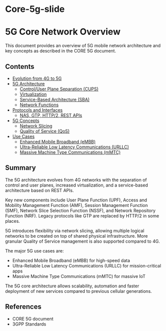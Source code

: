 # Core-5g-slide
# 5G Core Network Overview

This document provides an overview of 5G mobile network architecture and key concepts as described in the CORE 5G document.

## Contents

- [Evolution from 4G to 5G](#evolution-from-4g-to-5g)
- [5G Architecture](#5g-architecture)
  - [Control/User Plane Separation (CUPS)](#controluser-plane-separation-cups)
  - [Virtualization](#virtualization) 
  - [Service-Based Architecture (SBA)](#service-based-architecture-sba)
  - [Network Functions](#network-functions)
- [Protocols and Interfaces](#protocols-and-interfaces)
  - [NAS, GTP, HTTP/2, REST APIs](#nas-gtp-http2-rest-apis)
- [5G Concepts](#5g-concepts)
  - [Network Slicing](#network-slicing)
  - [Quality of Service (QoS)](#quality-of-service-qos)
- [Use Cases](#use-cases)
  - [Enhanced Mobile Broadband (eMBB)](#enhanced-mobile-broadband-embb)
  - [Ultra-Reliable Low Latency Communications (URLLC)](#ultra-reliable-low-latency-communications-urllc)
  - [Massive Machine Type Communications (mMTC)](#massive-machine-type-communications-mmtc)

## Summary

The 5G architecture evolves from 4G networks with the separation of control and user planes, increased virtualization, and a service-based architecture based on REST APIs.

Key new components include User Plane Function (UPF), Access and Mobility Management Function (AMF), Session Management Function (SMF), Network Slice Selection Function (NSSF), and Network Repository Function (NRF). Legacy protocols like GTP are replaced by HTTP/2 in some places. 

5G introduces flexibility via network slicing, allowing multiple logical networks to be created on top of shared physical infrastructure. More granular Quality of Service management is also supported compared to 4G.

The major 5G use cases are:

- Enhanced Mobile Broadband (eMBB) for high-speed data
- Ultra-Reliable Low Latency Communications (URLLC) for mission-critical apps  
- Massive Machine Type Communications (mMTC) for massive IoT

The 5G core architecture allows scalability, automation and faster deployment of new services compared to previous cellular generations.

## References

- CORE 5G document
- 3GPP Standards
